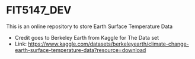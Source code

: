 # FIT5147_DEV
This is an online repository to store Earth Surface Temperature Data
- Credit goes to Berkeley Earth from Kaggle for The Data set
- Link: https://www.kaggle.com/datasets/berkeleyearth/climate-change-earth-surface-temperature-data?resource=download
